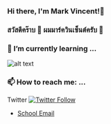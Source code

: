 ### Hi there, I'm Mark Vincent!👋
### สวัสดีคร๊าบ 👋 ผมมาร์ควินเซ็นต์ครับ 🙏 

### 🌱 I’m currently learning ...
![alt text](https://github.com/maakulit/maakulit/blob/main/tools1.png "Tools")

### 📫 How to reach me: ...
Twitter [![Twitter Follow](https://img.shields.io/twitter/follow/vnctmc?style=social)](https://twitter.com/vnctmc)
* [School Email](mailto:mvatinon@wvsu.edu.ph)
<!--
**maakulit/maakulit** is a ✨ _special_ ✨ repository because its `README.md` (this file) appears on your GitHub profile.

Here are some ideas to get you started:

- 🔭 I’m currently working on ...
- 🌱 I’m currently learning ...
- 👯 I’m looking to collaborate on ...
- 🤔 I’m looking for help with ...
- 💬 Ask me about ...
- 📫 How to reach me: ...
- 😄 Pronouns: ...
- ⚡ Fun fact: ...
-->
